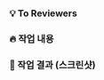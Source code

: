 ### 💡 To Reviewers
<!--
- 해당 브랜치에서 새롭게 설치한 라이브러리가 있다면 함께 명시해 주세요.
- 리뷰어가 코드를 이해하는 데 도움이 되는 정보나 참고사항이 있다면 자유롭게 작성해 주세요.
-->


### 🔥 작업 내용
<!--가능한 구체적으로 작성해 주세요-->


### 📸 작업 결과 (스크린샷)
<!--작업 결과를 보여주는 스크린샷을 첨부해 주세요.-->
